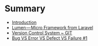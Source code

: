 # Summary

* [Introduction](README.md)
* [Lumen — Micro Framework from Laravel](chapter1.md)
* [Version Control System ~ GIT](version-control-system-~-git.md)
* [Bug VS Error VS Defect VS Failure \#1](bug-vs-error-vs-defect-vs-failure-1.md)

